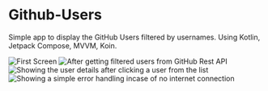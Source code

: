 # Github-Users

Simple app to display the GitHub Users filtered by usernames. Using Kotlin, Jetpack Compose, MVVM, Koin.


![First Screen](scree1.png)
![After getting filtered users from GitHub Rest API](scree2.png)
![Showing the user details after clicking a user from the list](scree3.png)
![Showing a simple error handling incase of no internet connection](scree4.png)
